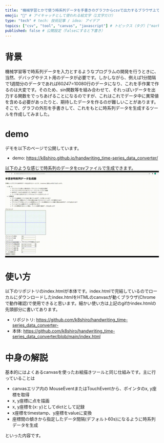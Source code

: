 ```yaml
---
title: "機械学習とかで使う時系列データを手書きのグラフからcsvで出力するブラウザ上で動くツールを作った" # 記事のタイトル
emoji: "🐻" # アイキャッチとして使われる絵文字（1文字だけ）
type: "tech" # tech: 技術記事 / idea: アイデア
topics: ["csv", "tool", "canvas", "javascript"] # トピックス（タグ）["markdown", "rust", "aws"]のように指定する
published: false # 公開設定（falseにすると下書き）
---
```


# 背景
機械学習等で時系列データを入力とするようなプログラムの開発を行うときに、当然、デバッグやテスト用のデータが必要です。しかしながら、例えば1分間隔で1週間分のデータであれば60*24*7=10080行のデータになり、これを手作業で作るのは大変です。そのため、sin関数等を組み合わせて、それっぽいデータを出力する関数をでっちあげることになるのですが、これはこれでデータ中に異常値を含める必要があったりと、期待したデータを作るのが難しいことがあります。そこで、グラフの外形を手書きして、これをもとに時系列データを生成するツールを作成してみました。

# demo
デモを以下のページで公開しています。
- demo: https://k8shiro.github.io/handwriting_time-series_data_converter/

以下のような感じで時系列のデータをcsvファイルで生成できます。
![timeseries-tool.gif](/images/timeseries-tool.gif)

# 使い方
以下のリポジトリのindex.htmlが本体です。index.htmlで完結しているのでローカルにダウンロードしたindex.htmlをHTMLのcanvasが動くブラウザ(Chromeで動作確認)で使用できると思います。細かい使い方は上記のgifかindex.htmlの先頭部分に書いてあります。

- リポジトリ: https://github.com/k8shiro/handwriting_time-series_data_converter- 
- 本体: https://github.com/k8shiro/handwriting_time-series_data_converter/blob/main/index.html

# 中身の解説
基本的にはよくあるcanvasを使ったお絵描きツールと同じ仕組みです。主に行っていることは

- canvasエリア内の	MouseEventまたはTouchEventから、ポインタのx, y座標を取得
- x, y座標に点を描画
- x, y座標を{x: y}としてdictとして記録
- x座標をtimestamp、y座標をvalueに変換
- 座標間の傾きから指定したデータ間隔(デフォルト60s)になるように時系列データを生成

といった内容です。

